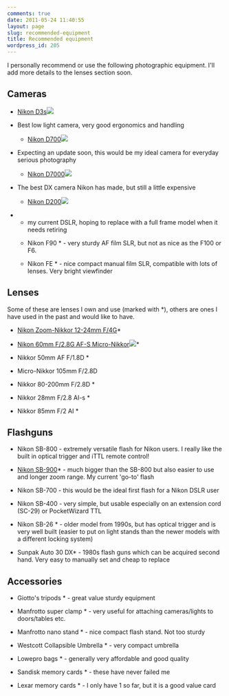 ```yaml
---
comments: true
date: 2011-05-24 11:40:55
layout: page
slug: recommended-equipment
title: Recommended equipment
wordpress_id: 205
---
```


I personally recommend or use the following photographic equipment. I'll add more details to the lenses section soon.


## Cameras





	
  * [Nikon D3s](http://www.amazon.co.uk/gp/product/B002SG7I8Q/ref=as_li_tf_tl?ie=UTF8&tag=jenraa-21&linkCode=as2&camp=1634&creative=6738&creativeASIN=B002SG7I8Q)![](http://www.assoc-amazon.co.uk/e/ir?t=jenraa-21&l=as2&o=2&a=B002SG7I8Q)
- Best low light camera, very good ergonomics and handling

	
  * [Nikon D700](http://www.amazon.co.uk/gp/product/B001BYMC5K/ref=as_li_tf_tl?ie=UTF8&tag=jenraa-21&linkCode=as2&camp=1634&creative=6738&creativeASIN=B001BYMC5K)![](http://www.assoc-amazon.co.uk/e/ir?t=jenraa-21&l=as2&o=2&a=B001BYMC5K)
- Expecting an update soon, this would be my ideal camera for everyday serious photography

	
  * [Nikon D7000](http://www.amazon.co.uk/gp/product/B00437RK7C/ref=as_li_tf_tl?ie=UTF8&tag=jenraa-21&linkCode=as2&camp=1634&creative=6738&creativeASIN=B00437RK7C)![](http://www.assoc-amazon.co.uk/e/ir?t=jenraa-21&l=as2&o=2&a=B00437RK7C)
- The best DX camera Nikon has made, but still a little expensive

	
  * [Nikon D200](http://www.amazon.co.uk/gp/product/B000CDG4UK/ref=as_li_tf_tl?ie=UTF8&tag=jenraa-21&linkCode=as2&camp=1634&creative=6738&creativeASIN=B000CDG4UK)![](http://www.assoc-amazon.co.uk/e/ir?t=jenraa-21&l=as2&o=2&a=B000CDG4UK)
* - my current DSLR, hoping to replace with a full frame model when it needs retiring

	
  * Nikon F90 * - very sturdy AF film SLR, but not as nice as the F100 or F6.

	
  * Nikon FE * - nice compact manual film SLR, compatible with lots of lenses. Very bright viewfinder




## Lenses


Some of these are lenses I own and use (marked with *), others are ones I have used in the past and would like to have.



	
  * [Nikon Zoom-Nikkor 12-24mm F/4G](http://www.amazon.co.uk/gp/product/B000092M1T/ref=as_li_tf_tl?ie=UTF8&tag=jenraa-21&linkCode=as2&camp=1634&creative=6738&creativeASIN=B000092M1T)*

	
  * [Nikon 60mm F/2.8G AF-S Micro-Nikkor](http://www.amazon.co.uk/gp/product/B0013A1XDY/ref=as_li_ss_tl?ie=UTF8&tag=jenraa-21&linkCode=as2&camp=1634&creative=19450&creativeASIN=B0013A1XDY)![](http://www.assoc-amazon.co.uk/e/ir?t=&l=as2&o=2&a=B0013A1XDY)*

	
  * Nikkor 50mm AF F/1.8D *

	
  * Micro-Nikkor 105mm F/2.8D

	
  * Nikkor 80-200mm F/2.8D *

	
  * Nikkor 28mm F/2.8 AI-s *

	
  * Nikkor 85mm F/2 AI *




## Flashguns





	
  * Nikon SB-800 - extremely versatile flash for Nikon users. I really like the built in optical trigger and iTTL remote control!

	
  * [Nikon SB-900](http://www.amazon.co.uk/gp/product/B001BTG3OQ/ref=as_li_tf_tl?ie=UTF8&tag=jenraa-21&linkCode=as2&camp=1634&creative=6738&creativeASIN=B001BTG3OQ)* - much bigger than the SB-800 but also easier to use and longer zoom range. My current 'go-to' flash

	
  * Nikon SB-700 - this would be the ideal first flash for a Nikon DSLR user

	
  * Nikon SB-400 - very simple, but usable especially on an extension cord (SC-29) or PocketWizard TTL

	
  * Nikon SB-26 * - older model from 1990s, but has optical trigger and is very well built (easier to put on light stands than the newer models with a different locking system)

	
  * Sunpak Auto 30 DX* - 1980s flash guns which can be acquired second hand. Very easy to manually set and cheap to replace




## Accessories





	
  * Giotto's tripods * - great value sturdy equipment

	
  * Manfrotto super clamp * - very useful for attaching cameras/lights to doors/tables etc.

	
  * Manfrotto nano stand * - nice compact flash stand. Not too sturdy

	
  * Westcott Collapsible Umbrella * - very compact umbrella

	
  * Lowepro bags * - generally very affordable and good quality

	
  * Sandisk memory cards * - these have never failed me

	
  * Lexar memory cards * - I only have 1 so far, but it is a good value card


